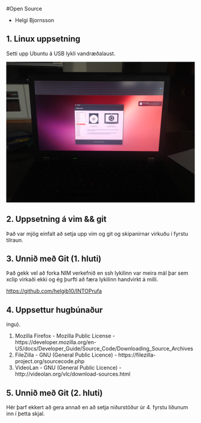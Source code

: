 #Open Source

<ul>
<li> Helgi Bjornsson</li>
</ul>

## 1. Linux uppsetning

Setti upp Ubuntu á USB lykli vandræðalaust.

![Mynd af linux að keyrast upp](/mynd.JPG)

## 2. Uppsetning á vim && git

Það var mjög einfalt að setja upp vim og git og skipanirnar virkuðu í fyrstu tilraun.

## 3. Unnið með Git (1. hluti)

Það gekk vel að forka NIM verkefnið en ssh lykilinn var meira mál þar sem xclip virkaði ekki og ég þurfti að færa lykilinn handvirkt á milli.

https://github.com/helgib10/INTOPrufa

## 4. Uppsettur hugbúnaður

ingu).<ol>
<li>Mozilla Firefox - Mozilla Public License - https://developer.mozilla.org/en-US/docs/Developer_Guide/Source_Code/Downloading_Source_Archives</li>
<li>FileZilla - GNU (General Public Licence) - https://filezilla-project.org/sourcecode.php</li>
<li>VideoLan - GNU (General Public Licence) - http://videolan.org/vlc/download-sources.html</li>
</ol>


## 5. Unnið með Git (2. hluti)

Hér þarf ekkert að gera annað en að setja niðurstöður úr 4. fyrstu liðunum inn í þetta skjal.
